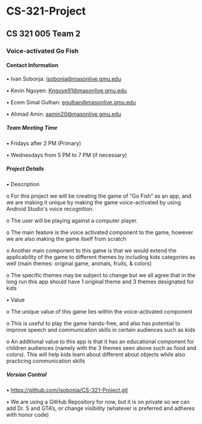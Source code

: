 # CS-321-Project
## CS 321 005 Team 2

### Voice-activated Go Fish

#### Contact Information

•	Ivan Sobonja: isobonja@masonlive.gmu.edu

•	Kevin Nguyen: Knguye91@masonlive.gmu.edu

•	Ecem Simal Gulhan: egulhan@masonlive.gmu.edu

•	Ahmad Amin: aamin20@masonlive.gmu.edu

##### Team Meeting Time


•	Fridays after 2 PM (Primary)

•	Wednesdays from 5 PM to 7 PM (if necessary)

##### Project Details


•	Description

o	For this project we will be creating the game of “Go Fish” as an app, and we are making it unique by making the game voice-activated by using Android Studio's voice recognition.

o	The user will be playing against a computer player.

o	The main feature is the voice activated component to the game, however we are also making the game itself from scratch

o	Another main component to this game is that we would extend the applicability of the game to different themes by including kids categories as well (main themes: original game, animals, fruits, & colors)

o	The specific themes may be subject to change but we all agree that in the long run this app should have 1 original theme and 3 themes designated for kids

•	Value

o	The unique value of this game lies within the voice-activated component

o	This is useful to play the game hands-free, and also has potential to improve speech and communication skills in certain audiences such as kids

o	An additional value to this app is that it has an educational component for children audiences (namely with the 3 themes seen above such as food and colors). This will help kids learn about different about objects while also practicing communication skills


##### Version Control

•	https://github.com/isobonja/CS-321-Project.git

•	We are using a GitHub Repository for now, but it is on private so we can add Dr. S and GTA’s, or change visibility (whatever is preferred and adheres with honor code)
